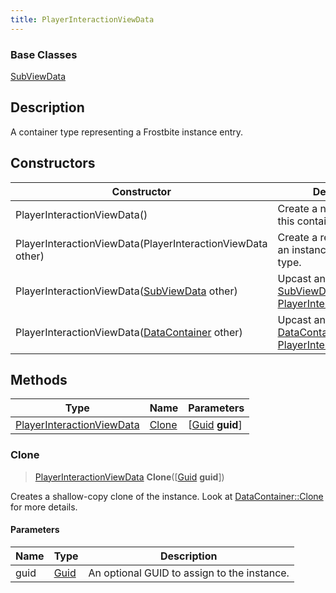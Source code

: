 ```yaml
---
title: PlayerInteractionViewData
---
```

### Base Classes

[SubViewData](SubViewData)

## Description

A container type representing a Frostbite instance entry.

## Constructors

| Constructor                                                                          | Description                                                                                                                               |
| ------------------------------------------------------------------------------------ | ----------------------------------------------------------------------------------------------------------------------------------------- |
| PlayerInteractionViewData()                                                          | Create a new instance of this container type.                                                                                             |
| PlayerInteractionViewData(PlayerInteractionViewData other)                           | Create a reference copy of an instance of the same type.                                                                                  |
| PlayerInteractionViewData([SubViewData](SubViewData) other)                          | Upcast an instance of type [SubViewData](SubViewData) to [PlayerInteractionViewData](PlayerInteractionViewData).                          |
| PlayerInteractionViewData([DataContainer](/vext/ref/shared/class/datacontainer) other) | Upcast an instance of type [DataContainer](/vext/ref/shared/class/datacontainer) to [PlayerInteractionViewData](PlayerInteractionViewData). |

## Methods

| Type                                                   | Name            | Parameters                                     |
| ------------------------------------------------------ | --------------- | ---------------------------------------------- |
| [PlayerInteractionViewData](PlayerInteractionViewData) | [Clone](#clone) | \[[Guid](/vext/ref/shared/class/guid) **guid**\] |

### Clone

> [PlayerInteractionViewData](PlayerInteractionViewData) **Clone**(\[[Guid](/vext/ref/shared/class/guid) **guid**\])

Creates a shallow-copy clone of the instance. Look at [DataContainer::Clone](/vext/ref/shared/class/datacontainer#clone) for more details.

#### Parameters

| Name | Type         | Description                                 |
| ---- | ------------ | ------------------------------------------- |
| guid | [Guid](Guid) | An optional GUID to assign to the instance. |
